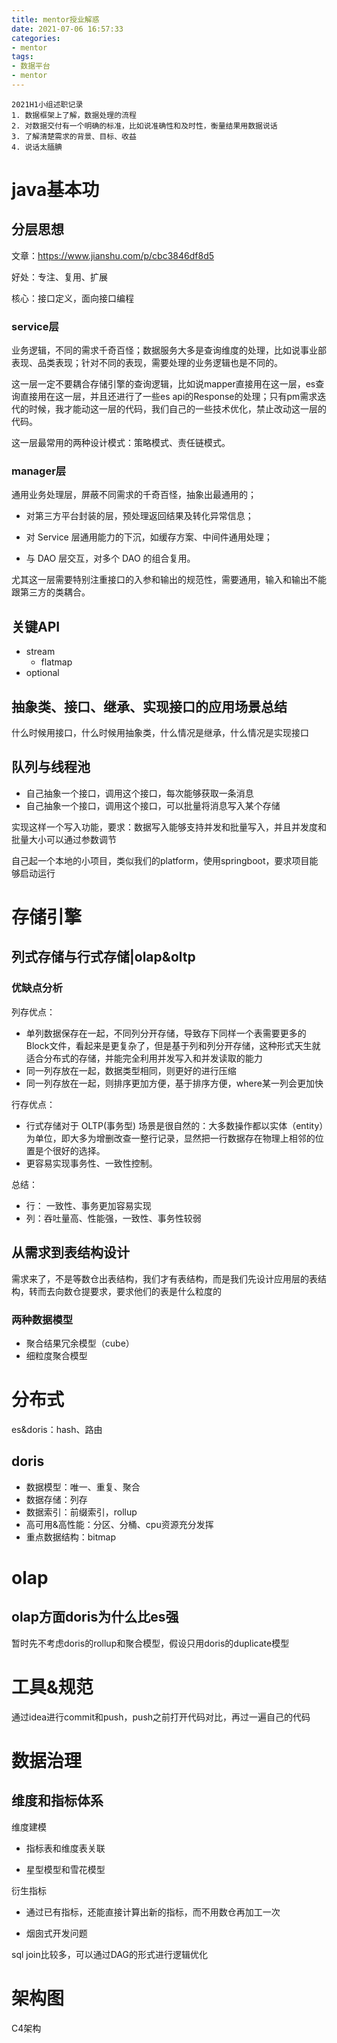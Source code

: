 ```yaml
---
title: mentor授业解惑
date: 2021-07-06 16:57:33
categories:
- mentor
tags:
- 数据平台
- mentor
---
```


```text
2021H1小组述职记录
1. 数据框架上了解，数据处理的流程
2. 对数据交付有一个明确的标准，比如说准确性和及时性，衡量结果用数据说话
3. 了解清楚需求的背景、目标、收益
4. 说话太腼腆
```

# java基本功

## 分层思想

文章：https://www.jianshu.com/p/cbc3846df8d5

好处：专注、复用、扩展

核心：接口定义，面向接口编程

### service层

业务逻辑，不同的需求千奇百怪；数据服务大多是查询维度的处理，比如说事业部表现、品类表现；针对不同的表现，需要处理的业务逻辑也是不同的。

这一层一定不要耦合存储引擎的查询逻辑，比如说mapper直接用在这一层，es查询直接用在这一层，并且还进行了一些es api的Response的处理；只有pm需求迭代的时候，我才能动这一层的代码，我们自己的一些技术优化，禁止改动这一层的代码。

这一层最常用的两种设计模式：策略模式、责任链模式。

### manager层

通用业务处理层，屏蔽不同需求的千奇百怪，抽象出最通用的；

- 对第三方平台封装的层，预处理返回结果及转化异常信息； 

- 对 Service 层通用能力的下沉，如缓存方案、中间件通用处理； 

- 与 DAO 层交互，对多个 DAO 的组合复用。 

尤其这一层需要特别注重接口的入参和输出的规范性，需要通用，输入和输出不能跟第三方的类耦合。

## 关键API

- stream
  - flatmap
- optional

## 抽象类、接口、继承、实现接口的应用场景总结

什么时候用接口，什么时候用抽象类，什么情况是继承，什么情况是实现接口

## 队列与线程池

- 自己抽象一个接口，调用这个接口，每次能够获取一条消息
- 自己抽象一个接口，调用这个接口，可以批量将消息写入某个存储

实现这样一个写入功能，要求：数据写入能够支持并发和批量写入，并且并发度和批量大小可以通过参数调节

自己起一个本地的小项目，类似我们的platform，使用springboot，要求项目能够启动运行

# 存储引擎

## 列式存储与行式存储|olap&oltp

### 优缺点分析

列存优点：

- 单列数据保存在一起，不同列分开存储，导致存下同样一个表需要更多的Block文件，看起来是更复杂了，但是基于列和列分开存储，这种形式天生就适合分布式的存储，并能完全利用并发写入和并发读取的能力
- 同一列存放在一起，数据类型相同，则更好的进行压缩
- 同一列存放在一起，则排序更加方便，基于排序方便，where某一列会更加快

行存优点：

- 行式存储对于 OLTP(事务型) 场景是很自然的：大多数操作都以实体（entity）为单位，即大多为增删改查一整行记录，显然把一行数据存在物理上相邻的位置是个很好的选择。
- 更容易实现事务性、一致性控制。

总结：

- 行： 一致性、事务更加容易实现
- 列：吞吐量高、性能强，一致性、事务性较弱

## 从需求到表结构设计

需求来了，不是等数仓出表结构，我们才有表结构，而是我们先设计应用层的表结构，转而去向数仓提要求，要求他们的表是什么粒度的

### 两种数据模型

- 聚合结果冗余模型（cube）
- 细粒度聚合模型

# 分布式

es&doris：hash、路由

## doris

- 数据模型：唯一、重复、聚合
- 数据存储：列存
- 数据索引：前缀索引，rollup
- 高可用&高性能：分区、分桶、cpu资源充分发挥
- 重点数据结构：bitmap

# olap

## olap方面doris为什么比es强

暂时先不考虑doris的rollup和聚合模型，假设只用doris的duplicate模型

# 工具&规范

通过idea进行commit和push，push之前打开代码对比，再过一遍自己的代码

# 数据治理

## 维度和指标体系

维度建模

- 指标表和维度表关联

- 星型模型和雪花模型

衍生指标

- 通过已有指标，还能直接计算出新的指标，而不用数仓再加工一次

- 烟囱式开发问题

sql join比较多，可以通过DAG的形式进行逻辑优化

# 架构图

C4架构

